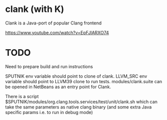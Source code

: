 # clank (with K)
Clank is a Java-port of popular Clang frontend

https://www.youtube.com/watch?v=EpFJlARXO74

# TODO
Need to prepare build and run instructions

SPUTNIK env variable should point to clone of clank.
LLVM_SRC env variable should point to LLVM39 clone to run tests.
modules/clank.suite can be opened in NetBeans as an entry point for Clank.

There is a script $SPUTNIK/modules/org.clang.tools.services/test/unit/clank.sh which can take the same parameters as native clang binary (and some extra Java specific params i.e. to run in debug mode)
